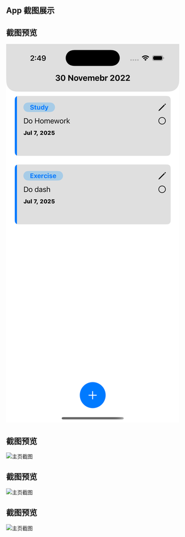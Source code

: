 ## App 截图展示

## 截图预览

![主页截图](https://github.com/Maimai10808/ToDoListUIkit/blob/main/pic/Simulator%20Screenshot%20-%20iPhone%2016%20Pro%20-%202025-07-07%20at%2014.49.58.png)

## 截图预览

![主页截图](https://raw.githubusercontent.com/你的用户名/你的仓库名/分支名/Screenshots/home.png)

## 截图预览

![主页截图](https://raw.githubusercontent.com/你的用户名/你的仓库名/分支名/Screenshots/home.png)

## 截图预览

![主页截图](https://raw.githubusercontent.com/你的用户名/你的仓库名/分支名/Screenshots/home.png)
